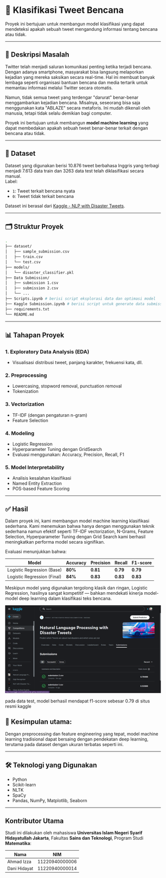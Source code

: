 # 🧠 Klasifikasi Tweet Bencana

Proyek ini bertujuan untuk membangun model klasifikasi yang dapat mendeteksi apakah sebuah tweet mengandung informasi tentang bencana atau tidak.

---

## 📌 Deskripsi Masalah

Twitter telah menjadi saluran komunikasi penting ketika terjadi bencana. Dengan adanya smartphone, masyarakat bisa langsung melaporkan kejadian yang mereka saksikan secara real-time. Hal ini membuat banyak lembaga seperti organisasi bantuan bencana dan media tertarik untuk memantau informasi melalui Twitter secara otomatis.

Namun, tidak semua tweet yang terdengar "darurat" benar-benar menggambarkan kejadian bencana. Misalnya, seseorang bisa saja menggunakan kata "ABLAZE" secara metaforis. Ini mudah dikenali oleh manusia, tetapi tidak selalu demikian bagi computer.

Proyek ini bertujuan untuk membangun **model machine learning** yang dapat membedakan apakah sebuah tweet benar-benar terkait dengan bencana atau tidak.

---

## 📁 Dataset

Dataset yang digunakan berisi 10.876 tweet berbahasa Inggris yang terbagi menjadi 7.613 data train dan 3263 data test telah diklasifikasi secara manual.  
Label:
- `1`: Tweet terkait bencana nyata
- `0`: Tweet tidak terkait bencana

Dataset ini berasal dari [Kaggle - NLP with Disaster Tweets](https://www.kaggle.com/competitions/nlp-getting-started).

---

## 🗂️ Struktur Proyek

```bash
.
├── dataset/
│   ├── sample_submission.csv
│   ├── train.csv
│   └── test.csv
├── models/
│   └── disaster_classifier.pkl
├── Data Submission/
│   ├── submission 1.csv
│   ├── submission 2.csv
│   └── ...
├── Scripts.ipynb # berisi script eksplorasi data dan optimasi model
├── Kaggle Submission.ipynb # berisi script untuk generate data submission ke Kaggle
├── requirements.txt
└── README.md 
```
---

## 📊 Tahapan Proyek
### 1. Exploratory Data Analysis (EDA)
- Visualisasi distribusi tweet, panjang karakter, frekuensi kata, dll.
### 2. Preprocessing
- Lowercasing, stopword removal, punctuation removal
- Tokenization
### 3. Vectorization
- TF-IDF (dengan pengaturan n-gram)
- Feature Selection
### 4. Modeling
- Logistic Regression
- Hyperparameter Tuning dengan GridSearch
- Evaluasi menggunakan: Accuracy, Precision, Recall, F1
### 5. Model Interpretability
- Analisis kesalahan klasifikasi
- Named Entity Extraction
- POS-based Feature Scoring

---

## ✅ Hasil
Dalam proyek ini, kami membangun model machine learning klasifikasi sederhana. Kami menemukan bahwa hanya dengan menggunakan teknik sederhana namun efektif seperti TF-IDF vectorization, N-Grams, Feature Selection, Hyperparameter Tuning dengan Grid Search kami berhasil meningkatkan performa model secara signifikan.

Evaluasi menunjukkan bahwa:

| Model                       | Accuracy  | Precision | Recall   | F1-score |
| --------------------------- | --------- | --------- | -------- | -------- |
| Logistic Regression  (Base) |  **80%**  | **0.81**  | **0.79** | **0.79** |
| Logistic Regression (Final) |  **84%**  | **0.83**  | **0.83** | **0.83** |

Meskipun model yang digunakan tergolong klasik dan ringan, Logistic Regression, hasilnya sangat kompetitif — bahkan mendekati kinerja model-model deep learning dalam klasifikasi teks bencana.

<img src="assets/Screenshot Kaggle  (3).png" alt="F1-Score test data" width="600">

pada data test, model berhasil mendapat f1-score sebesar 0.79 di situs resmi kaggle

## 🎯 Kesimpulan utama: 
Dengan preprocessing dan feature engineering yang tepat, model machine learning tradisional dapat bersaing dengan pendekatan deep learning, terutama pada dataset dengan ukuran terbatas seperti ini.

---

## 🛠️ Teknologi yang Digunakan
- Python
- Scikit-learn
- NLTK
- SpaCy
- Pandas, NumPy, Matplotlib, Seaborn

---

## Kontributor Utama
Studi ini dilakukan oleh mahasiswa **Universitas Islam Negeri Syarif Hidayatullah Jakarta**, Fakultas **Sains dan Teknologi**, Program Studi **Matematika**:  

| Nama                          | NIM            |
| ----------------------------- | -------------- |
| Ahmad Izza                    | 11220940000006 |
| Dani Hidayat                  | 11220940000014 |
